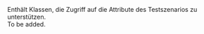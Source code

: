<Namespace Name="System.Fabric.Testability.Scenario">
  <Docs>
    <summary>Enthält Klassen, die Zugriff auf die Attribute des Testszenarios zu unterstützen.</summary> 
    <remarks>To be added.</remarks>
  </Docs>
</Namespace>
